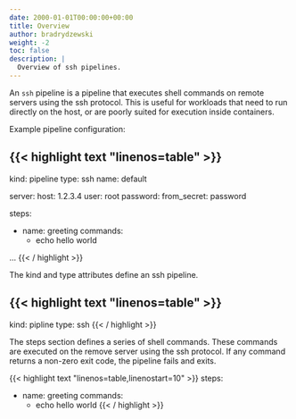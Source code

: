 ```yaml
---
date: 2000-01-01T00:00:00+00:00
title: Overview
author: bradrydzewski
weight: -2
toc: false
description: |
  Overview of ssh pipelines.
---
```


An `ssh` pipeline is a pipeline that executes shell commands on remote servers using the ssh protocol. This is useful for workloads that need to run directly on the host, or are poorly suited for execution inside containers.

Example pipeline configuration:

{{< highlight text "linenos=table" >}}
---
kind: pipeline
type: ssh
name: default

server:
  host: 1.2.3.4
  user: root
  password:
    from_secret: password

steps:
- name: greeting
  commands:
  - echo hello world

...
{{< / highlight >}}

The kind and type attributes define an ssh pipeline.

{{< highlight text "linenos=table" >}}
---
kind: pipline
type: ssh
{{< / highlight >}}

The steps section defines a series of shell commands. These commands are executed on the remove server using the ssh protocol. If any command returns a non-zero exit code, the pipeline fails and exits.

{{< highlight text "linenos=table,linenostart=10" >}}
steps:
- name: greeting
  commands:
  - echo hello world
{{< / highlight >}}

